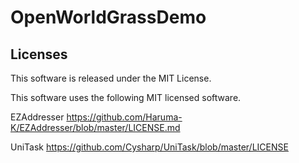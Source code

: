 # OpenWorldGrassDemo

## Licenses
This software is released under the MIT License.

This software uses the following MIT licensed software.

EZAddresser
https://github.com/Haruma-K/EZAddresser/blob/master/LICENSE.md

UniTask
https://github.com/Cysharp/UniTask/blob/master/LICENSE
